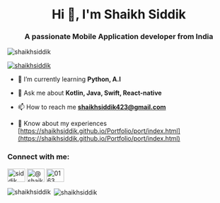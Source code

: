 <h1 align="center">Hi 👋, I'm Shaikh Siddik</h1>
<h3 align="center">A passionate Mobile Application developer from India</h3>

<p align="left"> <img src="https://komarev.com/ghpvc/?username=shaikhsiddik&label=Profile%20views&color=0e75b6&style=flat" alt="shaikhsiddik" /> </p>

<p align="left"> <a href="https://github.com/ryo-ma/github-profile-trophy"><img src="https://github-profile-trophy.vercel.app/?username=shaikhsiddik" alt="shaikhsiddik" /></a> </p>

- 🌱 I’m currently learning **Python, A.I**

- 💬 Ask me about **Kotlin, Java, Swift, React-native**

- 📫 How to reach me **shaikhsiddik423@gmail.com**

- 📄 Know about my experiences [https://shaikhsiddik.github.io/Portfolio/port/index.html](https://shaikhsiddik.github.io/Portfolio/port/index.html)

<h3 align="left">Connect with me:</h3>
<p align="left">
<a href="https://linkedin.com/in/siddik shaikh 🇮🇳" target="blank"><img align="center" src="https://cdn.jsdelivr.net/npm/simple-icons@3.0.1/icons/linkedin.svg" alt="siddik shaikh 🇮🇳" height="30" width="40" /></a>
<a href="https://www.hackerrank.com/@shaikhsiddik" target="blank"><img align="center" src="https://cdn.jsdelivr.net/npm/simple-icons@3.0.1/icons/hackerrank.svg" alt="@shaikhsiddik" height="30" width="40" /></a>
<a href="https://discord.gg/0163" target="blank"><img align="center" src="https://cdn.jsdelivr.net/npm/simple-icons@3.0.1/icons/discord.svg" alt="0163" height="30" width="40" /></a>
</p>


<p><img align="left" src="https://github-readme-stats.vercel.app/api/top-langs?username=shaikhsiddik&show_icons=true&locale=en&layout=compact" alt="shaikhsiddik" /></p>

<p>&nbsp;<img align="center" src="https://github-readme-stats.vercel.app/api?username=shaikhsiddik&show_icons=true&locale=en" alt="shaikhsiddik" /></p>
